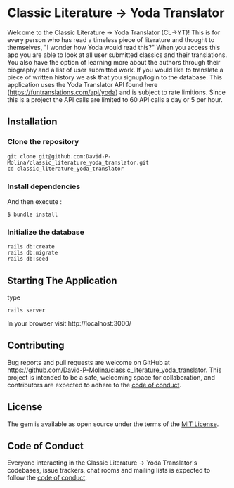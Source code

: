 # Classic Literature -> Yoda Translator

Welcome to the Classic Literature -> Yoda Translator (CL->YT)! This is for every person who has read a timeless piece of literature and thought to themselves, "I wonder how Yoda would read this?" When you access this app you are able to look at all user submitted classics and their translations. You also have the option of learning more about the authors through their biography and a list of user submitted work. 
If you would like to translate a piece of written history we ask that you signup/login to the database. This application uses the Yoda Translator API found here (https://funtranslations.com/api/yoda) and is subject to rate limitions. Since this is a project the API calls are limited to 60 API calls a day or 5 per hour.  

## Installation

### Clone the repository

```shell
git clone git@github.com:David-P-Molina/classic_literature_yoda_translator.git
cd classic_literature_yoda_translator
```
### Install dependencies
And then execute :

    $ bundle install

### Initialize the database

```shell
rails db:create
rails db:migrate
rails db:seed
```
## Starting The Application
type 
```shell
rails server 
```

In your browser visit http://localhost:3000/

## Contributing

Bug reports and pull requests are welcome on GitHub at https://github.com/David-P-Molina/classic_literature_yoda_translator. This project is intended to be a safe, welcoming space for collaboration, and contributors are expected to adhere to the [code of conduct](https://https://github.com/David-P-Molina/classic_literature_yoda_translator/CODE_OF_CONDUCT.md).


## License

The gem is available as open source under the terms of the [MIT License](https://opensource.org/licenses/MIT).

## Code of Conduct

Everyone interacting in the Classic Literature -> Yoda Translator's codebases, issue trackers, chat rooms and mailing lists is expected to follow the [code of conduct](https://github.com/David-P-Molina/classic_literature_yoda_translator/blob/master/CODE_OF_CONDUCT.md).